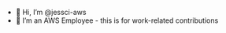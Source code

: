 - 👋 Hi, I’m @jessci-aws
- 👀 I’m an AWS Employee - this is for work-related contributions

<!---
jessci-aws/jessci-aws is a ✨ special ✨ repository because its `README.md` (this file) appears on your GitHub profile.
You can click the Preview link to take a look at your changes.
--->
